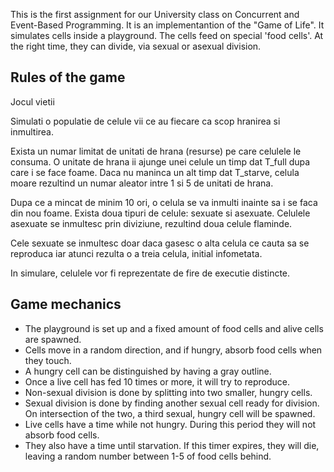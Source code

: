 This is the first assignment for our University class on Concurrent and Event-Based Programming.
It is an implementantion of the "Game of Life". It simulates cells inside a playground. The cells 
feed on special 'food cells'. At the right time, they can divide, via sexual or asexual division.

Rules of the game
------------------
Jocul vietii

Simulati o populatie de celule vii ce au fiecare ca scop hranirea si inmultirea.

Exista un numar limitat de unitati de hrana (resurse) pe care celulele le consuma. O unitate de hrana ii ajunge unei celule un timp dat T_full dupa care i se face foame. Daca nu maninca un alt timp dat T_starve, celula moare rezultind un numar aleator intre 1 si 5 de unitati de hrana.

Dupa ce a mincat de minim 10 ori, o celula se va inmulti inainte sa i se faca din nou foame. Exista doua tipuri de celule: sexuate si asexuate. Celulele asexuate se inmultesc prin diviziune, rezultind doua celule flaminde.

Cele sexuate se inmultesc doar daca gasesc o alta celula ce cauta sa se reproduca iar atunci rezulta o a treia celula, initial infometata.

In simulare, celulele vor fi reprezentate de fire de executie distincte.

Game mechanics
--------------
- The playground is set up and a fixed amount of food cells and alive cells are spawned.
- Cells move in a random direction, and if hungry, absorb food cells when they touch.
- A hungry cell can be distinguished by having a gray outline.
- Once a live cell has fed 10 times or more, it will try to reproduce.
- Non-sexual division is done by splitting into two smaller, hungry cells.
- Sexual division is done by finding another sexual cell ready for division. On intersection of the two, a third sexual, hungry cell will be spawned.
- Live cells have a time while not hungry. During this period they will not absorb food cells.
- They also have a time until starvation. If this timer expires, they will die, leaving a random number between 1-5 of food cells behind.

